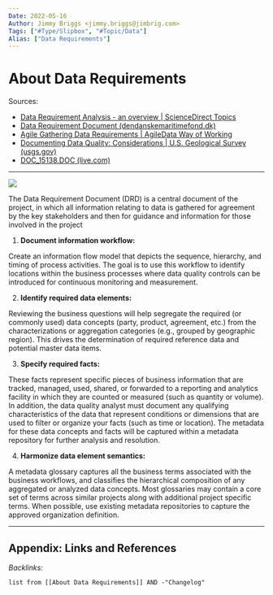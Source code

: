 ```yaml
---
Date: 2022-05-16
Author: Jimmy Briggs <jimmy.briggs@jimbrig.com>
Tags: ["#Type/Slipbox", "#Topic/Data"]
Alias: ["Data Requirements"]
---
```


# About Data Requirements

Sources: 
- [Data Requirement Analysis - an overview | ScienceDirect Topics](https://www.sciencedirect.com/topics/computer-science/data-requirement-analysis)
- [Data Requirement Document (dendanskemaritimefond.dk)](https://www.dendanskemaritimefond.dk/wp-content/uploads/2016/04/GLAUCUS-Data-Requirements.pdf)
- [Agile Gathering Data Requirements | AgileData Way of Working](https://wow.agiledata.io/wow/agiledata-thoughts/agile-gathering-data-requirements/)
- [Documenting Data Quality: Considerations | U.S. Geological Survey (usgs.gov)](https://www.usgs.gov/data-management/documenting-data-quality-considerations)
- [DOC_15138.DOC (live.com)](https://view.officeapps.live.com/op/view.aspx?src=https%3A%2F%2Fwww.hud.gov%2Fsites%2Fdocuments%2FDOC_15138.DOC&wdOrigin=BROWSELINK)

***


![](https://i.imgur.com/153NIxq.png)


The Data Requirement Document (DRD) is a central document of the project, in which all information relating to data is gathered for agreement by the key stakeholders and then for guidance and information for those involved in the project

1. **Document information workflow:** 

Create an information flow model that depicts the sequence, hierarchy, and timing of process activities. The goal is to use this workflow to identify locations within the business processes where data quality controls can be introduced for continuous monitoring and measurement.

2. **Identify required data elements:** 

Reviewing the business questions will help segregate the required (or commonly used) data concepts (party, product, agreement, etc.) from the characterizations or aggregation categories (e.g., grouped by geographic region). This drives the determination of required reference data and potential master data items.

3. **Specify required facts:**

These facts represent specific pieces of business information that are tracked, managed, used, shared, or forwarded to a reporting and analytics facility in which they are counted or measured (such as quantity or volume). In addition, the data quality analyst must document any qualifying characteristics of the data that represent conditions or dimensions that are used to filter or organize your facts (such as time or location). The metadata for these data concepts and facts will be captured within a metadata repository for further analysis and resolution.

4. **Harmonize data element semantics:**

A metadata glossary captures all the business terms associated with the business workflows, and classifies the hierarchical composition of any aggregated or analyzed data concepts. Most glossaries may contain a core set of terms across similar projects along with additional project specific terms. When possible, use existing metadata repositories to capture the approved organization definition.

***

## Appendix: Links and References

*Backlinks:*

```dataview
list from [[About Data Requirements]] AND -"Changelog"
```